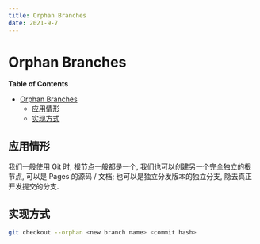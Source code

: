 ```yaml
---
title: Orphan Branches
date: 2021-9-7
---
```


# Orphan Branches

<!-- START doctoc generated TOC please keep comment here to allow auto update -->
<!-- DON'T EDIT THIS SECTION, INSTEAD RE-RUN doctoc TO UPDATE -->
**Table of Contents**

- [Orphan Branches](#orphan-branches)
  - [应用情形](#%E5%BA%94%E7%94%A8%E6%83%85%E5%BD%A2)
  - [实现方式](#%E5%AE%9E%E7%8E%B0%E6%96%B9%E5%BC%8F)

<!-- END doctoc generated TOC please keep comment here to allow auto update -->

## 应用情形

我们一般使用 Git 时, 根节点一般都是一个, 我们也可以创建另一个完全独立的根节点, 可以是 Pages 的源码 / 文档; 也可以是独立分发版本的独立分支, 隐去真正开发提交的分支.

## 实现方式

```bash
git checkout --orphan <new branch name> <commit hash>
```


